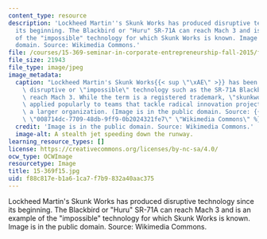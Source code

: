 ```yaml
---
content_type: resource
description: 'Lockheed Martin''s Skunk Works has produced disruptive technology since
  its beginning. The Blackbird or "Huru" SR-71A can reach Mach 3 and is an example
  of the "impossible" technology for which Skunk Works is known. Image is in the public
  domain. Source: Wikimedia Commons.'
file: /courses/15-369-seminar-in-corporate-entrepreneurship-fall-2015/f88c817eb1a61ca7f7b9832a40aac375_15-369f15.jpg
file_size: 21943
file_type: image/jpeg
image_metadata:
  caption: "Lockheed Martin's Skunk Works{{< sup \"\xAE\" >}} has been known for producing\
    \ disruptive or \"impossible\" technology such as the SR-71A Blackbird which can\
    \ reach Mach 3. While the term is a registered trademark, \"skunkworks\" has been\
    \ applied popularly to teams that tackle radical innovation projects usually within\
    \ a larger organization. (Image is in the public domain. Source: {{% resource_link\
    \ \"008714dc-7709-48db-9ff9-0b2024321fe7\" \"Wikimedia Commons\" %}}.)"
  credit: 'Image is in the public domain. Source: Wikimedia Commons.'
  image-alt: A stealth jet speeding down the runway.
learning_resource_types: []
license: https://creativecommons.org/licenses/by-nc-sa/4.0/
ocw_type: OCWImage
resourcetype: Image
title: 15-369f15.jpg
uid: f88c817e-b1a6-1ca7-f7b9-832a40aac375
---
```

Lockheed Martin's Skunk Works has produced disruptive technology since its beginning. The Blackbird or "Huru" SR-71A can reach Mach 3 and is an example of the "impossible" technology for which Skunk Works is known. Image is in the public domain. Source: Wikimedia Commons.